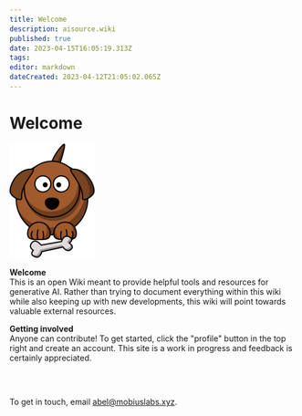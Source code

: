 ```yaml
---
title: Welcome
description: aisource.wiki
published: true
date: 2023-04-15T16:05:19.313Z
tags: 
editor: markdown
dateCreated: 2023-04-12T21:05:02.065Z
---
```


# Welcome

![](/cartoon_dog_(1).png)

**Welcome**  
This is an open Wiki meant to provide helpful tools and resources for generative AI. Rather than trying to document everything within this wiki while also keeping up with new developments, this wiki will point towards valuable external resources.

**Getting involved**  
Anyone can contribute! To get started, click the "profile" button in the top right and create an account. This site is a work in progress and feedback is certainly appreciated.

##   
 

To get in touch, email abel@mobiuslabs.xyz.